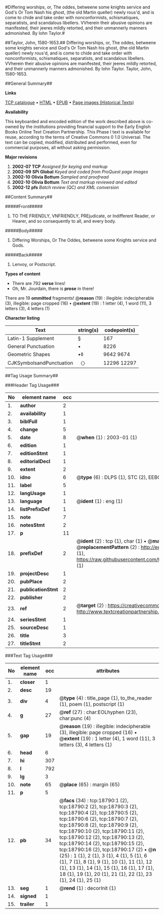 #Differing worships, or, The oddes, betweene some knights service and God's Or Tom Nash his ghost, (the old Martin queller) newly rous'd, and is come to chide and take order with nonconformists, schismatiques, separatists, and scandalous libellers. VVherein their abusive opinions are manifested, their jeeres mildly retorted, and their unmannerly manners admonished. By Iohn Taylor.#

##Taylor, John, 1580-1653.##
Differing worships, or, The oddes, betweene some knights service and God's Or Tom Nash his ghost, (the old Martin queller) newly rous'd, and is come to chide and take order with nonconformists, schismatiques, separatists, and scandalous libellers. VVherein their abusive opinions are manifested, their jeeres mildly retorted, and their unmannerly manners admonished. By Iohn Taylor.
Taylor, John, 1580-1653.

##General Summary##

**Links**

[TCP catalogue](http://www.ota.ox.ac.uk/tcp/)  • 
[HTML](http://tei.it.ox.ac.uk/tcp/Texts-HTML/free/A13/A13438.html)  • 
[EPUB](http://tei.it.ox.ac.uk/tcp/Texts-EPUB/free/A13/A13438.epub) • 
[Page images (Historical Texts)](https://data.historicaltexts.jisc.ac.uk/view?pubId=eebo-99853407e&pageId=eebo-99853407e-18790-1)

**Availability**

This keyboarded and encoded edition of the
	       work described above is co-owned by the institutions
	       providing financial support to the Early English Books
	       Online Text Creation Partnership. This Phase I text is
	       available for reuse, according to the terms of Creative
	       Commons 0 1.0 Universal. The text can be copied,
	       modified, distributed and performed, even for
	       commercial purposes, all without asking permission.

**Major revisions**

1. __2002-07__ __TCP__ *Assigned for keying and markup*
1. __2002-09__ __SPi Global__ *Keyed and coded from ProQuest page images*
1. __2002-10__ __Olivia Bottum__ *Sampled and proofread*
1. __2002-10__ __Olivia Bottum__ *Text and markup reviewed and edited*
1. __2002-12__ __pfs__ *Batch review (QC) and XML conversion*

##Content Summary##

#####Front#####

1. TO THE FRIENDLY, VNFRIENDLY, PREjudicate, or Indifferent Reader, or Hearer, and so consequently to all, and every body.

#####Body#####

1. Differing Worships, Or The Oddes, betweene some Knights service and Gods.

#####Back#####

1. Lenvoy, or Postscript.

**Types of content**

  * There are 792 **verse** lines!
  * Oh, Mr. Jourdain, there is **prose** in there!

There are 19 **ommitted** fragments! 
 @__reason__ (19) : illegible: indecipherable (3), illegible: page cropped (16)  •  @__extent__ (19) : 1 letter (4), 1 word (11), 3 letters (3), 4 letters (1)

**Character listing**


|Text|string(s)|codepoint(s)|
|---|---|---|
|Latin-1 Supplement|§|167|
|General Punctuation|•|8226|
|Geometric Shapes|▪◊|9642 9674|
|CJKSymbolsandPunctuation|〈〉|12296 12297|

##Tag Usage Summary##

###Header Tag Usage###

|No|element name|occ|attributes|
|---|---|---|---|
|1.|__author__|2||
|2.|__availability__|1||
|3.|__biblFull__|1||
|4.|__change__|5||
|5.|__date__|8| @__when__ (1) : 2003-01 (1)|
|6.|__edition__|1||
|7.|__editionStmt__|1||
|8.|__editorialDecl__|1||
|9.|__extent__|2||
|10.|__idno__|6| @__type__ (6) : DLPS (1), STC (2), EEBO-CITATION (1), PROQUEST (1), VID (1)|
|11.|__label__|5||
|12.|__langUsage__|1||
|13.|__language__|1| @__ident__ (1) : eng (1)|
|14.|__listPrefixDef__|1||
|15.|__note__|7||
|16.|__notesStmt__|2||
|17.|__p__|11||
|18.|__prefixDef__|2| @__ident__ (2) : tcp (1), char (1)  •  @__matchPattern__ (2) : ([0-9\-]+):([0-9IVX]+) (1), (.+) (1)  •  @__replacementPattern__ (2) : http://eebo.chadwyck.com/downloadtiff?vid=$1&page=$2 (1), https://raw.githubusercontent.com/textcreationpartnership/Texts/master/tcpchars.xml#$1 (1)|
|19.|__projectDesc__|1||
|20.|__pubPlace__|2||
|21.|__publicationStmt__|2||
|22.|__publisher__|2||
|23.|__ref__|2| @__target__ (2) : https://creativecommons.org/publicdomain/zero/1.0/ (1), http://www.textcreationpartnership.org/docs/. (1)|
|24.|__seriesStmt__|1||
|25.|__sourceDesc__|1||
|26.|__title__|3||
|27.|__titleStmt__|2||


###Text Tag Usage###

|No|element name|occ|attributes|
|---|---|---|---|
|1.|__closer__|1||
|2.|__desc__|19||
|3.|__div__|4| @__type__ (4) : title_page (1), to_the_reader (1), poem (1), postscript (1)|
|4.|__g__|27| @__ref__ (27) : char:EOLhyphen (23), char:punc (4)|
|5.|__gap__|19| @__reason__ (19) : illegible: indecipherable (3), illegible: page cropped (16)  •  @__extent__ (19) : 1 letter (4), 1 word (11), 3 letters (3), 4 letters (1)|
|6.|__head__|6||
|7.|__hi__|307||
|8.|__l__|792||
|9.|__lg__|3||
|10.|__note__|65| @__place__ (65) : margin (65)|
|11.|__p__|5||
|12.|__pb__|34| @__facs__ (34) : tcp:18790:1 (2), tcp:18790:2 (2), tcp:18790:3 (2), tcp:18790:4 (2), tcp:18790:5 (2), tcp:18790:6 (2), tcp:18790:7 (2), tcp:18790:8 (2), tcp:18790:9 (2), tcp:18790:10 (2), tcp:18790:11 (2), tcp:18790:12 (2), tcp:18790:13 (2), tcp:18790:14 (2), tcp:18790:15 (2), tcp:18790:16 (2), tcp:18790:17 (2)  •  @__n__ (25) : 1 (1), 2 (1), 3 (1), 4 (1), 5 (1), 6 (1), 7 (1), 8 (1), 9 (1), 10 (1), 11 (1), 12 (1), 13 (1), 14 (1), 15 (1), 16 (1), 17 (1), 18 (1), 19 (1), 20 (1), 21 (1), 22 (1), 23 (1), 24 (1), 25 (1)|
|13.|__seg__|1| @__rend__ (1) : decorInit (1)|
|14.|__signed__|1||
|15.|__trailer__|1||
